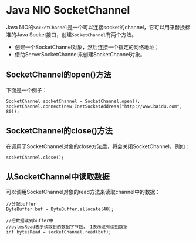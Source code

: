 # Java NIO SocketChannel

Java NIO的`SocketChannel`是一个可以连接socket的channel，它可以用来替换标准的Java Socket接口，创建`SocketChannel`有两个方法。

* 创建一个SocketChannel对象，然后连接一个指定的网络地址；
* 借助ServerSocketChannel来创建SocketChannel对象。

## SocketChannel的open\(\)方法

下面是一个例子：

```
SocketChannel socketChannel = SocketChannel.open();
socketChannel.connect(new InetSocketAddress("http://www.baidu.com", 80));
```

## SocketChannel的close\(\)方法

在调用了SocketChannel对象的close方法后，将会关闭SocketChannel，例如：

```
socketChannel.close();
```

## 从SocketChannel中读取数据

可以调用SocketChannel对象的read方法来读取channel中的数据：

```
//分配buffer
ByteBuffer buf = ByteBuffer.allocate(48);

//把数据读到buffer中
//bytesRead表示读取到的数据字节数，-1表示没有读到数据
int bytesRead = socketChannel.read(buf);
```



